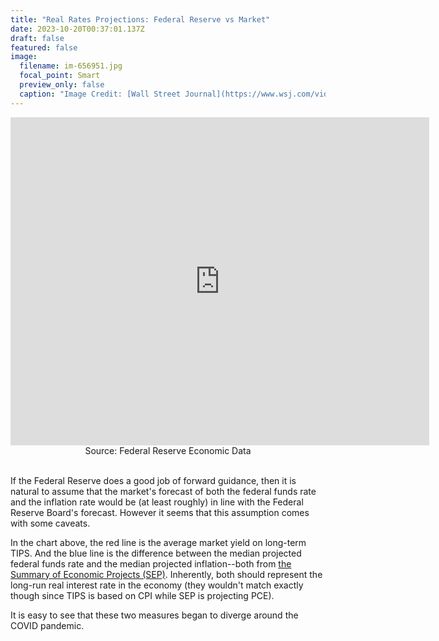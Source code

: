 ```yaml
---
title: "Real Rates Projections: Federal Reserve vs Market"
date: 2023-10-20T00:37:01.137Z
draft: false
featured: false
image:
  filename: im-656951.jpg
  focal_point: Smart
  preview_only: false
  caption: "Image Credit: [Wall Street Journal](https://www.wsj.com/video/series/news-explainers/how-the-federal-reserve-makes-and-loses-money/4EF6A156-83FA-4DAD-9BFE-B396FE5BC382)"
---
```


<iframe src="https://fred.stlouisfed.org/graph/graph-landing.php?g=1anlD&width=670&height=475" scrolling="no" frameborder="0" style="overflow:hidden; width:670px; height:525px;" allowTransparency="true" loading="lazy"></iframe>

<center>Source: Federal Reserve Economic Data</center>

<br>

If the Federal Reserve does a good job of forward guidance, then it is natural to assume that the market's forecast of both the federal funds rate and the inflation rate would be (at least roughly) in line with the Federal Reserve Board's forecast. However it seems that this assumption comes with some caveats. 

In the chart above, the red line is the average market yield on long-term TIPS. And the blue line is the difference between the median projected federal funds rate and the median projected inflation--both from [the Summary of Economic Projects (SEP)](https://www.federalreserve.gov/monetarypolicy/guide-to-the-summary-of-economic-projections.htm). Inherently, both should represent the long-run real interest rate in the economy (they wouldn't match exactly though since TIPS is based on CPI while SEP is projecting PCE). 

It is easy to see that these two measures began to diverge around the COVID pandemic. 

<br>


